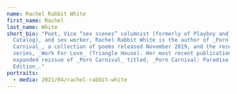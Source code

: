 ```yaml
---
name: Rachel Rabbit White
first_name: Rachel
last_name: White
short_bio: "Poet, Vice “sex scenes” columnist (formerly of Playboy and Thought
  Catalog), and sex worker, Rachel Rabbit White is the author of _Porn
  Carnival_, a collection of poems released November 2019, and the recent poetry
  series, _Work For Love_ (Triangle House). Her most recent publication is an
  expanded reissue of _Porn Carnival_ titled, _Porn Carnival: Paradise
  Edition_."
portraits:
  - media: 2021/04/rachel-rabbit-white
---
```

